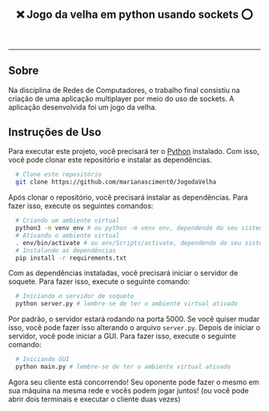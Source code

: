 <br>
<div align="center">

  ## ❌ Jogo da velha em python usando sockets ⭕

</div>
<br>

---
## Sobre
Na disciplina de Redes de Computadores, o trabalho final consistiu na criação de uma aplicação multiplayer por meio do uso de sockets. A aplicação desenvolvida foi um jogo da velha.

## Instruções de Uso
Para executar este projeto, você precisará ter o [Python](https://www.python.org/downloads/) instalado. Com isso, você pode clonar este repositório e instalar as dependências.
```sh
  # Clone este repositório
  git clone https://github.com/marianasciment0/JogodaVelha
```
Após clonar o repositório, você precisará instalar as dependências. Para fazer isso, execute os seguintes comandos:
```sh
  # Criando um ambiente virtual
  python3 -m venv env # ou python -m venv env, dependendo do seu sistema operacional
  # Ativando o ambiente virtual
  . env/bin/activate # ou env/Scripts/activate, dependendo do seu sistema operacional
  # Instalando as dependências
  pip install -r requirements.txt
```
Com as dependências instaladas, você precisará iniciar o servidor de soquete. Para fazer isso, execute o seguinte comando:
```sh
  # Iniciando o servidor de soquete
  python server.py # lembre-se de ter o ambiente virtual ativado
```
Por padrão, o servidor estará rodando na porta 5000. Se você quiser mudar isso, você pode fazer isso alterando o arquivo `server.py`. Depois de iniciar o servidor, você pode iniciar a GUI. Para fazer isso, execute o seguinte comando:
```sh
  # Iniciando GUI
  python main.py # lembre-se de ter o ambiente virtual ativado
```
Agora seu cliente está concorrendo! Seu oponente pode fazer o mesmo em sua máquina na mesma rede e vocês podem jogar juntos! (ou você pode abrir dois terminais e executar o cliente duas vezes)
